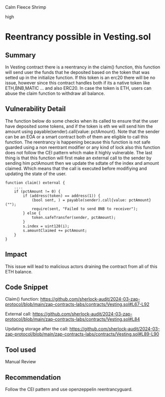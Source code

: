Calm Fleece Shrimp

high

# Reentrancy possible in Vesting.sol


## Summary
In Vesting contract there is a reentrancy in the claim() function, this function will send user the funds that he deposited based on the token that was setted up in the initialize function. If this token is an erc20 there will be no issue, however since this contract handles both if its a native token like ETH,BNB,MATIC ... and also ERC20. In case the token is ETH, users can abuse the claim function to withdraw all balance.

## Vulnerability Detail
The function below do some checks when its called to ensure that the user have deposited some tokens, and if the token is eth we will send him the amount using  payable(sender).call{value: pctAmount}. Note that the sender can be an EOA or a smart contract both of them are eligible to call this function. The reentrancy is happening because this function is not safe guarded using a non reentrant modifier or any kind of lock also this function does not follow the CEI pattern which make it highly vulnerable. The last thing is that this function will first make an external call to the sender by sending him pctAmount then we update the sdtate of the index and amount claimed. Which means that the call is executed before modifiying and updating the state of the user.

    function claim() external {
        ....
        if (pctAmount != 0) {
            if (address(token) == address(1)) {
                (bool sent, ) = payable(sender).call{value: pctAmount}("");
                require(sent, "Failed to send BNB to receiver");
            } else {
                token.safeTransfer(sender, pctAmount);
            }
            s.index = uint128(i);
            s.amountClaimed += pctAmount;
        }
    }


## Impact
This issue will lead to malicious actors draining the contract from all of this ETH balance.


## Code Snippet
Claim() function: https://github.com/sherlock-audit/2024-03-zap-protocol/blob/main/zap-contracts-labs/contracts/Vesting.sol#L67-L92

External call: https://github.com/sherlock-audit/2024-03-zap-protocol/blob/main/zap-contracts-labs/contracts/Vesting.sol#L84

Updating storage after the call: https://github.com/sherlock-audit/2024-03-zap-protocol/blob/main/zap-contracts-labs/contracts/Vesting.sol#L89-L90


## Tool used

Manual Review

## Recommendation
Follow the CEI pattern and use openzeppelin reentrancyguard.